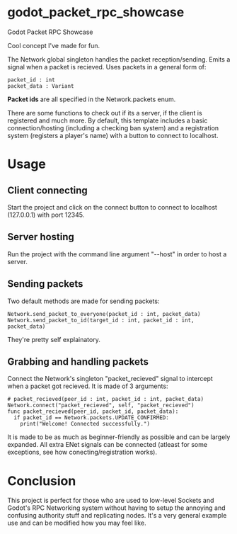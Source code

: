 # godot_packet_rpc_showcase
Godot Packet RPC Showcase

Cool concept I've made for fun.

The Network global singleton handles the packet reception/sending. Emits a signal when a packet is recieved.
Uses packets in a general form of:
```gdscript
packet_id : int
packet_data : Variant
```
**Packet ids** are all specified in the Network.packets enum.

There are some functions to check out if its a server, if the client is registered and much more.
By default, this template includes a basic connection/hosting (including a checking ban system) and a registration system (registers a player's name) with a button to connect to localhost.

# Usage
## Client connecting
Start the project and click on the connect button to connect to localhost (127.0.0.1) with port 12345.
## Server hosting
Run the project with the command line argument "--host" in order to host a server.
## Sending packets
Two default methods are made for sending packets:
```gdscript
Network.send_packet_to_everyone(packet_id : int, packet_data)
Network.send_packet_to_id(target_id : int, packet_id : int, packet_data)
```
They're pretty self explainatory.
## Grabbing and handling packets
Connect the Network's singleton "packet_recieved" signal to intercept when a packet got recieved.
It is made of 3 arguments:
```gdscript
# packet_recieved(peer_id : int, packet_id : int, packet_data)
Network.connect("packet_recieved", self, "packet_recieved")
func packet_recieved(peer_id, packet_id, packet_data):
  if packet_id == Network.packets.UPDATE_CONFIRMED:
    print("Welcome! Connected successfully.")
```
It is made to be as much as beginner-friendly as possible and can be largely expanded. All extra ENet signals can be connected (atleast for some exceptions, see how conecting/registration works).

# Conclusion
This project is perfect for those who are used to low-level Sockets and Godot's RPC Networking system without having to setup the annoying and confusing authority stuff and replicating nodes.
It's a very general example use and can be modified how you may feel like.
